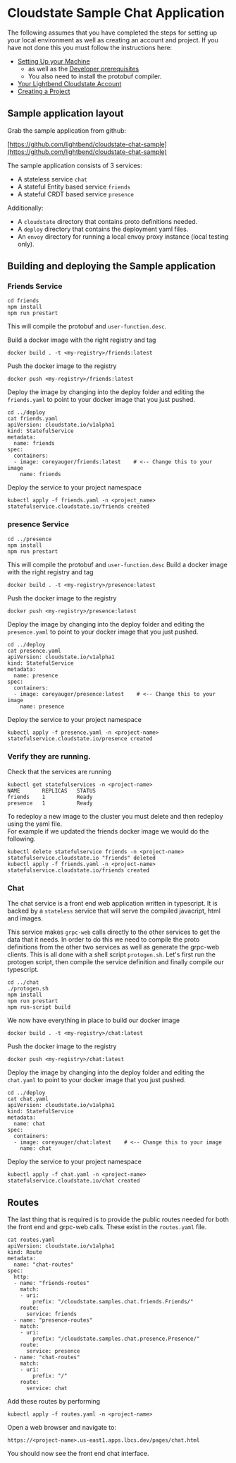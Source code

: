 
# Cloudstate Sample Chat Application

The following assumes that you have completed the steps for setting up your local environment as well as creating an account and project.  If you have not done this you must follow the instructions here:

* [Setting Up your Machine](https://docs.lbcs.dev/gettingstarted/setup.html)
   * as well as the [Developer prerequisites](https://docs.lbcs.dev/developing/developing.html#prerequisites)
   * You also need to install the protobuf compiler.
* [Your Lightbend Cloudstate Account](https://docs.lbcs.dev/gettingstarted/account.html)
* [Creating a Project](https://docs.lbcs.dev/gettingstarted/project.html)

## Sample application layout
Grab the sample application from github:

[https://github.com/lightbend/cloudstate-chat-sample](https://github.com/lightbend/cloudstate-chat-sample)

The sample application consists of 3 services:
* A stateless service `chat`
* A stateful Entity based service `friends`
* A stateful CRDT based service `presence`

Additionally:
* A `cloudstate` directory that contains proto definitions needed.
* A `deploy` directory that contains the deployment yaml files.
* An `envoy` directory for running a local envoy proxy instance (local testing only).

## Building and deploying the Sample application

### Friends Service
```
cd friends
npm install
npm run prestart

```

This will compile the protobuf and `user-function.desc`.

Build a docker image with the right registry and tag
```
docker build . -t <my-registry>/friends:latest
```

Push the docker image to the registry
```
docker push <my-registry>/friends:latest
```

Deploy the image by changing into the deploy folder and editing the `friends.yaml` to point to your docker image that you just pushed.
```
cd ../deploy
cat friends.yaml
apiVersion: cloudstate.io/v1alpha1
kind: StatefulService
metadata:
  name: friends
spec:
  containers:
  - image: coreyauger/friends:latest    # <-- Change this to your image
    name: friends
```

Deploy the service to your project namespace
```
kubectl apply -f friends.yaml -n <project_name>
statefulservice.cloudstate.io/friends created
````

### presence Service
```
cd ../presence
npm install
npm run prestart

```

This will compile the protobuf and `user-function.desc`
Build a docker image with the right registry and tag
```
docker build . -t <my-registry>/presence:latest
```

Push the docker image to the registry
```
docker push <my-registry>/presence:latest
```

Deploy the image by changing into the deploy folder and editing the `presence.yaml` to point to your docker image that you just pushed.
```
cd ../deploy
cat presence.yaml
apiVersion: cloudstate.io/v1alpha1
kind: StatefulService
metadata:
  name: presence
spec:
  containers:
  - image: coreyauger/presence:latest    # <-- Change this to your image
    name: presence
```

Deploy the service to your project namespace
```
kubectl apply -f presence.yaml -n <project-name>
statefulservice.cloudstate.io/presence created
````

### Verify they are running.
Check that the services are running
```
kubectl get statefulservices -n <project-name>
NAME       REPLICAS   STATUS
friends    1          Ready
presence   1          Ready
```

To redeploy a new image to the cluster you must delete and then redeploy using the yaml file.  
For example if we updated the friends docker image we would do the following.
````
kubectl delete statefulservice friends -n <project-name>
statefulservice.cloudstate.io "friends" deleted
kubectl apply -f friends.yaml -n <project-name>    
statefulservice.cloudstate.io/friends created
````


### Chat
The chat service is a front end web application written in typescript.  It is backed by a `stateless` service that will serve the compiled javacript, html and images.

This service makes `grpc-web` calls directly to the other services to get the data that it needs.  In order to do this we need to compile the proto definitions from the other two services as well as generate the grpc-web clients.  This is all done with a shell script `protogen.sh`.  Let's first run the protogen script, then compile the service definition and finally compile our typescript.

```
cd ../chat
./protogen.sh
npm install
npm run prestart
npm run-script build
```

We now have everything in place to build our docker image
```
docker build . -t <my-registry>/chat:latest
```

Push the docker image to the registry
```
docker push <my-registry>/chat:latest
```

Deploy the image by changing into the deploy folder and editing the `chat.yaml` to point to your docker image that you just pushed.
```
cd ../deploy
cat chat.yaml
apiVersion: cloudstate.io/v1alpha1
kind: StatefulService
metadata:
  name: chat
spec:
  containers:
  - image: coreyauger/chat:latest    # <-- Change this to your image
    name: chat
```

Deploy the service to your project namespace
```
kubectl apply -f chat.yaml -n <project-name>
statefulservice.cloudstate.io/chat created
```

## Routes
The last thing that is required is to provide the public routes needed for both the front end and grpc-web calls.  These exist in the `routes.yaml` file.

```
cat routes.yaml
apiVersion: cloudstate.io/v1alpha1
kind: Route
metadata:
  name: "chat-routes"
spec:
  http:
  - name: "friends-routes"
    match:
    - uri:
        prefix: "/cloudstate.samples.chat.friends.Friends/"
    route:
      service: friends
  - name: "presence-routes"
    match:
    - uri:
        prefix: "/cloudstate.samples.chat.presence.Presence/"
    route:
      service: presence
  - name: "chat-routes"
    match:
    - uri:
        prefix: "/"
    route:
      service: chat
```

Add these routes by performing
```
kubectl apply -f routes.yaml -n <project-name>
```

Open a web browser and navigate to:

`https://<project-name>.us-east1.apps.lbcs.dev/pages/chat.html`

You should now see the front end chat interface.

